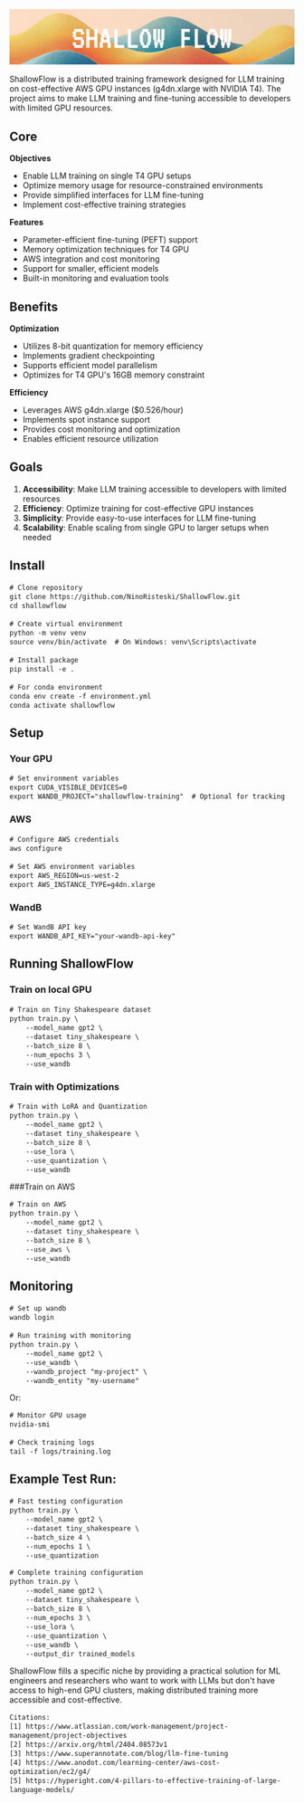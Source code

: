 <p align="center">
  <img src="assets/shallowflow1.png" alt="Alt text">
</p>

ShallowFlow is a distributed training framework designed for LLM training on cost-effective AWS GPU instances (g4dn.xlarge with NVIDIA T4). The project aims to make LLM training and fine-tuning accessible to developers with limited GPU resources.

## Core

**Objectives**
- Enable LLM training on single T4 GPU setups
- Optimize memory usage for resource-constrained environments
- Provide simplified interfaces for LLM fine-tuning
- Implement cost-effective training strategies

**Features**
- Parameter-efficient fine-tuning (PEFT) support
- Memory optimization techniques for T4 GPU
- AWS integration and cost monitoring
- Support for smaller, efficient models
- Built-in monitoring and evaluation tools

## Benefits

**Optimization**
- Utilizes 8-bit quantization for memory efficiency
- Implements gradient checkpointing
- Supports efficient model parallelism
- Optimizes for T4 GPU's 16GB memory constraint

**Efficiency**
- Leverages AWS g4dn.xlarge ($0.526/hour)
- Implements spot instance support
- Provides cost monitoring and optimization
- Enables efficient resource utilization

## Goals

1. **Accessibility**: Make LLM training accessible to developers with limited resources
2. **Efficiency**: Optimize training for cost-effective GPU instances
3. **Simplicity**: Provide easy-to-use interfaces for LLM fine-tuning
4. **Scalability**: Enable scaling from single GPU to larger setups when needed


## Install
``` 
# Clone repository
git clone https://github.com/NinoRisteski/ShallowFlow.git
cd shallowflow

# Create virtual environment
python -m venv venv
source venv/bin/activate  # On Windows: venv\Scripts\activate

# Install package
pip install -e .

# For conda environment
conda env create -f environment.yml
conda activate shallowflow
```
## Setup
### Your GPU
```
# Set environment variables
export CUDA_VISIBLE_DEVICES=0
export WANDB_PROJECT="shallowflow-training"  # Optional for tracking
```

### AWS
```
# Configure AWS credentials
aws configure

# Set AWS environment variables
export AWS_REGION=us-west-2
export AWS_INSTANCE_TYPE=g4dn.xlarge
```
### WandB
```
# Set WandB API key
export WANDB_API_KEY="your-wandb-api-key"
```

## Running ShallowFlow

### Train on local GPU
```
# Train on Tiny Shakespeare dataset
python train.py \
    --model_name gpt2 \
    --dataset tiny_shakespeare \
    --batch_size 8 \
    --num_epochs 3 \
    --use_wandb
```
### Train with Optimizations
```
# Train with LoRA and Quantization
python train.py \
    --model_name gpt2 \
    --dataset tiny_shakespeare \
    --batch_size 8 \
    --use_lora \
    --use_quantization \
    --use_wandb
```
###Train on AWS
```
# Train on AWS
python train.py \
    --model_name gpt2 \
    --dataset tiny_shakespeare \
    --batch_size 8 \
    --use_aws \
    --use_wandb
```
## Monitoring 

```
# Set up wandb
wandb login

# Run training with monitoring
python train.py \
    --model_name gpt2 \
    --use_wandb \
    --wandb_project "my-project" \
    --wandb_entity "my-username"
```
Or: 
```
# Monitor GPU usage
nvidia-smi

# Check training logs
tail -f logs/training.log
```
## Example Test Run:
```
# Fast testing configuration
python train.py \
    --model_name gpt2 \
    --dataset tiny_shakespeare \
    --batch_size 4 \
    --num_epochs 1 \
    --use_quantization
```
```
# Complete training configuration
python train.py \
    --model_name gpt2 \
    --dataset tiny_shakespeare \
    --batch_size 8 \
    --num_epochs 3 \
    --use_lora \
    --use_quantization \
    --use_wandb \
    --output_dir trained_models
```
ShallowFlow fills a specific niche by providing a practical solution for ML engineers and researchers who want to work with LLMs but don't have access to high-end GPU clusters, making distributed training more accessible and cost-effective.

```
Citations:
[1] https://www.atlassian.com/work-management/project-management/project-objectives
[2] https://arxiv.org/html/2404.08573v1
[3] https://www.superannotate.com/blog/llm-fine-tuning
[4] https://www.anodot.com/learning-center/aws-cost-optimization/ec2/g4/
[5] https://hyperight.com/4-pillars-to-effective-training-of-large-language-models/
```